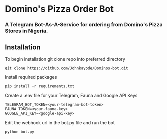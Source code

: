 # Domino's Pizza Order Bot

### A Telegram Bot-As-A-Service for ordering from Domino's Pizza Stores in Nigeria.

## Installation 
To begin installation git clone repo into preferred directory
```
git clone https://github.com/Johnkayode/Dominos-bot.git
```
Install required packages 
```
pip install -r requirements.txt
```
Create a .env file for your Telegram, Fauna and Google API Keys
```
TELEGRAM_BOT_TOKEN=<your-telegram-bot-token>
FAUNA_TOKEN=<your-fauna-key>
GOOGLE_API_KEY=<google-api-key>
```
Edit the webhook url in the bot.py file and run the bot
```
python bot.py
```